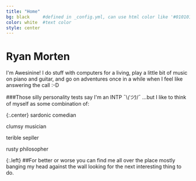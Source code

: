 ```yaml
---
title: "Home"
bg: black     #defined in _config.yml, can use html color like '#010101'
color: white  #text color
style: center
---
```


# Ryan Morten
I'm Awesinine! I do stuff with computers for a living, play a little bit of music on piano and guitar, and go on adventures once in a while when I feel like answering the call :-D 


###Those silly personality tests say I'm an INTP ¯\\_(ツ)_/¯
...but I like to think of myself as some combination of: 


{:.center}
sardonic comedian


clumsy musician


terible sepller


rusty philosopher







{:.left}
##For better or worse you can find me all over the place
mostly banging my head against the wall looking for the next interesting thing to do.